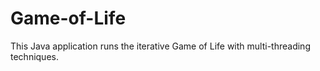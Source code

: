 # Game-of-Life
This Java application runs the iterative Game of Life with multi-threading techniques.

